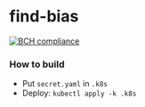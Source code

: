 # find-bias

[![BCH compliance](https://bettercodehub.com/edge/badge/AaronBuxbaum/find-bias?branch=master)](https://bettercodehub.com/)

### How to build
* Put `secret.yaml` in `.k8s`
* Deploy: `kubectl apply -k .k8s`
